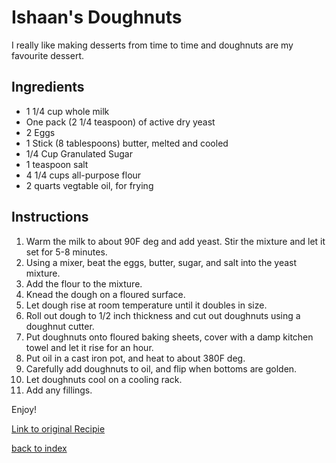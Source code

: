 # Ishaan's Doughnuts

I really like making desserts from time to time and doughnuts are my favourite dessert. 

## Ingredients

- 1 1/4 cup whole milk
- One pack (2 1/4 teaspoon) of active dry yeast
- 2 Eggs
- 1 Stick (8 tablespoons) butter, melted and cooled
- 1/4 Cup Granulated Sugar
- 1 teaspoon salt
- 4 1/4 cups all-purpose flour
- 2 quarts vegtable oil, for frying

## Instructions

1. Warm the milk to about 90F deg and add yeast. Stir the mixture and let it set for 5-8 minutes.
2. Using a mixer, beat the eggs, butter, sugar, and salt into the yeast mixture. 
3. Add the flour to the mixture.
4. Knead the dough on a floured surface.
5. Let dough rise at room temperature until it doubles in size.
6. Roll out dough to 1/2 inch thickness and cut out doughnuts using a doughnut cutter.
7. Put doughnuts onto floured baking sheets, cover with a damp kitchen towel and let it rise for an hour.
8. Put oil in a cast iron pot, and heat to about 380F deg.
9. Carefully add doughnuts to oil, and flip when bottoms are golden.
10. Let doughnuts cool on a cooling rack.
11. Add any fillings.

Enjoy!

[Link to original Recipie](https://cooking.nytimes.com/recipes/1017060-doughnuts)

[back to index](https://ndm736.github.io/ME433.Kitchen/)
